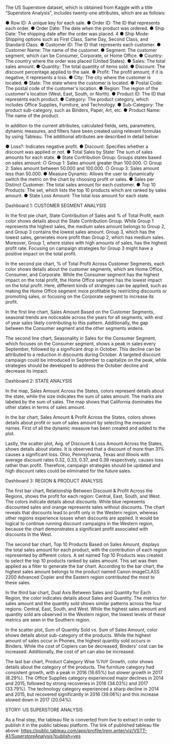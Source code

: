 The US Superstore dataset, which is obtained from Kaggle with a title “Superstore Analysis”, includes twenty-one attributes, which are as follows:

● Row ID: A unique key for each sale.
● Order ID: The ID that represents each order.
● Order Date: The date when the product was ordered.
● Ship Date: The shipping date after the order was placed.
 4
● Ship Mode: Shipping options such as First Class, Same Day, Second Class, and Standard Class.
● Customer ID: The ID that represents each customer.
● Customer Name: The name of the customer.
● Segment: The customer segment, which can be Consumer, Corporate, or Home Office.
● Country: The country where the order was placed (United States).
● Sales: The total sales amount.
● Quantity: The total quantity of items sold.
● Discount: The discount percentage applied to the sale.
● Profit: The profit amount; if it is negative, it represents a loss.
● City: The city where the customer is located.
● State: The state where the customer is located.
● Postal Code: The postal code of the customer's location.
● Region: The region of the customer's location (West, East, South, or North).
● Product ID: The ID that represents each product.
● Category: The product category, which includes Office Supplies, Furniture, and Technology.
● Sub-Category: The product sub-category, such as Binders, Paper, Art, etc.
● Product Name: The name of the product.

In addition to the current attributes, calculated fields, sets, parameters, dynamic measures, and filters have been created using relevant formulas by using Tableau. The additional attributes are described in detail below:

● Loss?: Indicates negative profit.
● Discount: Specifies whether a discount was applied or not.
● Total Sales by State: The sum of sales amounts for each state.
● State Contribution Group: Groups states based on sales amount:
○ Group 1: Sales amount greater than 100.000.
○ Group 2: Sales amount between 50.000 and 100.000.
○ Group 3: Sales amount less than 50.000.
● Measure Dynamic: Allows the user to dynamically switch the metric on the chart by choosing profit or sales.
● Sales per Distinct Customer: The total sales amount for each customer.
● Top 10 Products: The set, which lists the top 10 products which are ranked by sales amount.
● State Loss Amount: The total loss amount for each state.

Dashboard 1: CUSTOMER SEGMENT ANALYSIS

In the first pie chart, State Contribution of Sales and % of Total Profit, each color shows details about the State Contribution Group. While Group 1 represents the highest sales, the medium sales amount belongs to Group 2, and Group 3 contains the lowest sales amount. Group 3, which has the lowest sales, generates more profit than Group 2, which has medium sales. Moreover, Group 1, where states with high amounts of sales, has the highest profit rate. Focusing on campaign strategies for Group 3 might have a positive impact on the total profit.

In the second pie chart, % of Total Profit Across Customer Segments, each color shows details about the customer segments, which are Home Office, Consumer, and Corporate. While the Consumer segment has the highest impact on the total profit, the Home Office segment has the lowest impact on the total profit. Here, different kinds of strategies can be applied, such as making the Home Office segment more profitable by restricting discounts or promoting sales, or focusing on the Corporate segment to increase its profit.

In the first line chart, Sales Amount Based on the Customer Segments, seasonal trends are noticeable across the years for all segments, with end of year sales likely contributing to this pattern. Additionally, the gap between the Consumer segment and the other segments widens.

The second line chart, Seasonality in Sales for the Consumer Segment, which focuses on the Consumer segment, shows a peak in sales every September, followed by a significant drop in October. This decline can be attributed to a reduction in discounts during October. A targeted discount campaign could be introduced in September to capitalize on the peak, while strategies should be developed to address the October decline and decrease its impact.

Dashboard 2: STATE ANALYSIS

In the map, Sales Amount Across the States, colors represent details about the state, while the size indicates the sum of sales amount. The marks are labeled by the sum of sales. The map shows that California dominates the other states in terms of sales amount.

In the bar chart, Sales Amount & Profit Across the States, colors shows details about profit or sum of sales amount by selecting the measure names. First of all the dynamic measure has been created and added to the plot.

Lastly, the scatter plot, Avg. of Discount & Loss Amount Across the States, shows details about states. It is observed that a discount of more than 31% causes a significant loss. Ohio, Pennsylvania, Texas and Illinois with average discount rates 0.32, 0.33, 0.37, and 0.39 respectively, causes loss rather than profit. Therefore, campaign strategies should be updated and high discount rates could be eliminated for the future sales.

Dashboard 3: REGION & PRODUCT ANALYSIS

The first bar chart, Relationship Between Discount & Profit Across the Regions, shows the profit for each region: Central, East, South, and West. The colors indicate details about discounts. While blue represents discounted sales and orange represents sales without discounts. The chart reveals that discounts lead to profit only in the Western region, whereas other regions experience losses when discounts are applied. It would be logical to continue running discount campaigns in the Western region, because the chart demonstrates a significant profit associated with discounts in the West.

The second bar chart, Top 10 Products Based on Sales Amount, displays the total sales amount for each product, with the contribution of each region represented by different colors. A set named Top 10 Products was created to select the top 10 products ranked by sales amount. This set was then applied as a filter to generate the bar chart. According to the bar chart, the highest sales amount belongs to the product named Canon imageCLASS 2200 Advanced Copier and the Eastern region contributed the most to these sales.

In the third bar chart, Dual Axis Between Sales and Quantity for Each Region, the color indicates details about Sales and Quantity. The metrics for sales amount and the quantity sold shows similar patterns across the four regions: Central, East, South, and West. While the highest sales amount and quantity sold are observed in the Western region, the lowest levels of these metrics are seen in the Southern region.

In the scatter plot, Sum of Quantity Sold vs. Sum of Sales Amount, color shows details about sub-category of the products. While the highest amount of sales occur in Phones, the highest quantity sold occurs in Binders. While the cost of Copiers can be decreased, Binders' cost can be increased. Additionally, the cost of art can also be increased.

The last bar chart, Product Category Wise %YoY Growth, color shows details about the category of the products. The furniture category had consistent growth, with a peak in 2016 (16.65%) but slower growth in 2017 (8.29%). The Office Supplies category experienced major declines in 2014 and 2015, followed by strong recoveries in 2016 (34.03%) and 2017 (33.79%). The technology category experienced a sharp decline in 2014 and 2015, but recovered significantly in 2016 (39.06%) and this increase slowed down in 2017 (20.04%).

STORY: US SUPERSTORE ANALYSIS

As a final step, the tableau file is converted from live to extract in order to publish it in the public tableau platform. The link of published tableau file above:
https://public.tableau.com/app/profile/irem.anter/viz/VSTT-A1/SuperstoreAnalysis?publish=yes
